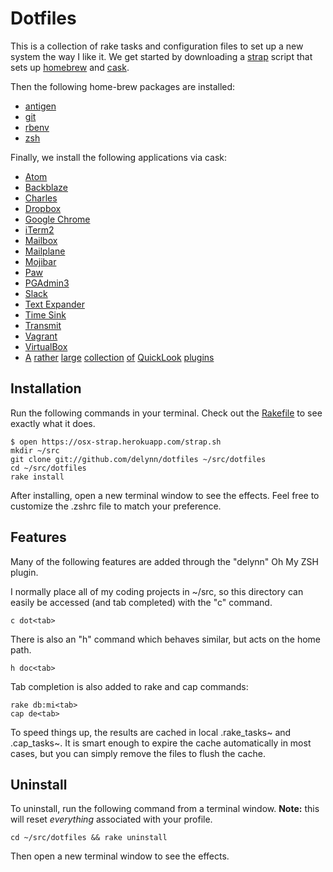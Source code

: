 # Dotfiles

This is a collection of rake tasks and configuration files to set up a new
system the way I like it. We get started by downloading a
[strap](https://github.com/mikemcquaid/strap) script that sets up
[homebrew](http://brew.sh) and [cask](http://caskroom.io).

Then the following home-brew packages are installed:

* [antigen](https://github.com/zsh-users/antigen)
* [git](https://github.com/Homebrew/homebrew/blob/master/Library/Formula/git.rb)
* [rbenv](https://github.com/Homebrew/homebrew/blob/master/Library/Formula/rbenv.rb)
* [zsh](https://github.com/Homebrew/homebrew/blob/master/Library/Formula/zsh.rb)

Finally, we install the following applications via cask:

* [Atom](https://atom.io)
* [Backblaze](https://www.backblaze.com)
* [Charles](https://charlesproxy.com)
* [Dropbox](https://www.dropbox.com)
* [Google Chrome](https://www.google.com/chrome/)
* [iTerm2](http://iterm2.com)
* [Mailbox](https://www.mailboxapp.com)
* [Mailplane](http://mailplaneapp.com)
* [Mojibar](https://github.com/muan/mojibar)
* [Paw](https://luckymarmot.com)
* [PGAdmin3](http://www.pgadmin.org/download/)
* [Slack](https://slack.com/)
* [Text Expander](http://smilesoftware.com/TextExpander/index.html)
* [Time Sink](http://manytricks.com/timesink)
* [Transmit](https://panic.com/transmit/)
* [Vagrant](https://www.vagrantup.com/)
* [VirtualBox](https://www.virtualbox.org/wiki/Downloads)
* [A](http://macitbetter.com/BetterZip-Quick-Look-Generator/) [rather](https://code.google.com/p/qlcolorcode/) [large](https://github.com/Nyx0uf/qlImageSize) [collection](https://github.com/p2/quicklook-csv) [of](http://www.sagtau.com/quicklookjson.html) [QuickLook](https://github.com/toland/qlmarkdown) [plugins](https://github.com/whomwah/qlstephen)

## Installation

Run the following commands in your terminal. Check out the [Rakefile](https://github.com/delynn/dotfiles/blob/master/Rakefile) to see exactly what it does.

```terminal
$ open https://osx-strap.herokuapp.com/strap.sh
mkdir ~/src
git clone git://github.com/delynn/dotfiles ~/src/dotfiles
cd ~/src/dotfiles
rake install
```

After installing, open a new terminal window to see the effects. Feel free to customize the .zshrc file to match your preference.

## Features

Many of the following features are added through the "delynn" Oh My ZSH plugin.

I normally place all of my coding projects in ~/src, so this directory can easily
be accessed (and tab completed) with the "c" command.

```terminal
c dot<tab>
```

There is also an "h" command which behaves similar, but acts on the home path.

```terminal
h doc<tab>
```

Tab completion is also added to rake and cap commands:

```terminal
rake db:mi<tab>
cap de<tab>
```

To speed things up, the results are cached in local .rake_tasks~ and .cap_tasks~. It is smart enough to expire the cache automatically in most cases, but you can simply remove the files to flush the cache.

## Uninstall

To uninstall, run the following command from a terminal window. **Note:** this will reset _everything_ associated with your profile.

```terminal
cd ~/src/dotfiles && rake uninstall
```

Then open a new terminal window to see the effects.
